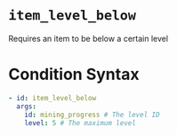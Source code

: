 # `item_level_below`

Requires an item to be below a certain level

# Condition Syntax
```yaml
- id: item_level_below
  args:
    id: mining_progress # The level ID
    level: 5 # The maximum level
```

